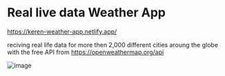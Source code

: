 # Real live data Weather App
https://keren-weather-app.netlify.app/

reciving real life data for more then 2,000 different cities aroung the globe with the free API from 
https://openweathermap.org/api

![image](https://user-images.githubusercontent.com/97252523/158061653-8fbc235c-7fb3-46d7-8caf-a63107b755c4.png)


